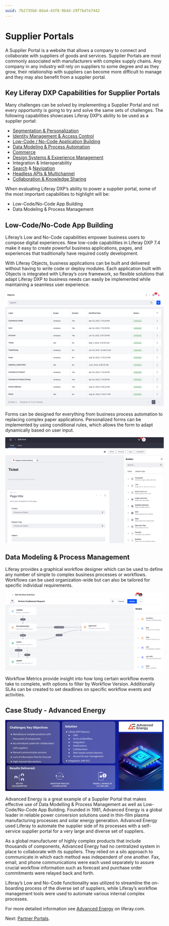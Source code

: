 ```yaml
---
uuid: 7b2735b8-8da4-43f8-9b4d-29f7bd7e7442
---
```


# Supplier Portals

A Supplier Portal is a website that allows a company to connect and collaborate with suppliers of goods and services.  Supplier Portals are most commonly associated with manufacturers with complex supply chains. Any company in any industry will rely on suppliers to some degree and as they grow, their relationship with suppliers can become more difficult to manage and they may also benefit from a supplier portal.

## Key Liferay DXP Capabilities for Supplier Portals

Many challenges can be solved by implementing a Supplier Portal and not every opportunity is going to try and solve the same sets of challenges.  The following capabilities showcases Liferay DXP’s ability to be used as a supplier portal:

* [Segmentation & Personalization](https://learn.liferay.com/w/dxp/site-building/personalizing-site-experience)
* [Identity Management & Access Control](https://learn.liferay.com/w/dxp/installation-and-upgrades/securing-liferay)
* [Low-Code / No-Code Application Building](https://learn.liferay.com/w/dxp/building-applications/objects)
* [Data Modeling & Process Automation](https://learn.liferay.com/w/dxp/process-automation)
* [Commerce](https://learn.liferay.com/w/commerce/index)
* [Design Systems & Experience Management](https://learn.liferay.com/w/dxp/site-building) 
* Integration & Interoperability
* [Search](https://learn.liferay.com/w/dxp/using-search) & [Navigation](https://learn.liferay.com/w/dxp/site-building/site-navigation)
* [Headless APIs & Multichannel](https://learn.liferay.com/w/dxp/headless-delivery)
* [Collaboration & Knowledge Sharing](https://learn.liferay.com/w/dxp/collaboration-and-social)

When evaluating Liferay DXP’s ability to power a supplier portal, some of the most important capabilities to highlight will be:   

* Low-Code/No-Code App Building 
* Data Modeling & Process Management

## Low-Code/No-Code App Building

Liferay’s Low and No-Code capabilities empower business users to compose digital experiences. New low-code capabilities in Liferay DXP 7.4 make it easy to create powerful business applications, pages, and experiences that traditionally have required costly development.

With Liferay Objects, business applications can be built and delivered without having to write code or deploy modules. Each application built with Objects is integrated with Liferay’s core framework, so flexible solutions that adapt Liferay DXP to business needs can easily be implemented while maintaining a seamless user experience.

![Liferay Objects provides tools to enable non-developers to create business applications without writing code.](./supplier-portals/images/01.png)

Forms can be designed for everything from business process automation to replacing complex paper applications. Personalized forms can be implemented by using conditional rules, which allows the form to adapt dynamically based on user input.

![Liferay's forms buidler provides capabilities to allow sophisticated forms to be quickly constructed.](./supplier-portals/images/02.png)

## Data Modeling & Process Management

Liferay provides a graphical workflow designer which can be used to define any number of simple to complex business processes or workflows. Workflows can be used organization-wide but can also be tailored for specific individual requirements.

![Liferay's process designer allows the creation of simple to complex workflows.](./supplier-portals/images/03.png)

Workflow Metrics provide insight into how long certain workflow events take to complete, with options to filter by Workflow Version. Additionally SLAs can be created to set deadlines on specific workflow events and activities.

## Case Study - Advanced Energy
![The Advanced Energy Case Study highlights the challenges and key objectives, describes the solution, and provides key success metrics.](./supplier-portals/images/04.png)

Advanced Energy is a great example of a Supplier Portal that makes effective use of Data Modelling & Process Management as well as Low-Code/No-Code App Building. Founded in 1981, Advanced Energy is a global leader in reliable power conversion solutions used in thin-film plasma manufacturing processes and solar energy generation. Advanced Energy used Liferay to automate the supplier side of its processes with a self-service supplier portal for a very large and diverse set of suppliers.

As a global manufacturer of highly complex products that include thousands of components, Advanced Energy had no centralized system in place to collaborate with its suppliers. They relied on a silo approach to communicate in which each method was independent of one another. Fax, email, and phone communications were each used separately to assure crucial workflow information such as forecast and purchase order commitments were relayed back and forth.

Liferay’s Low and No-Code functionality was utilized to streamline the on-boarding process of the diverse set of suppliers, while Liferay’s workflow management tools were used to automate various internal complex processes.

For more detailed information see [Advanced Energy](https://www.liferay.com/resources/case-studies/advanced-energy) on liferay.com.

Next: [Partner Portals](./partner-portals.md).
